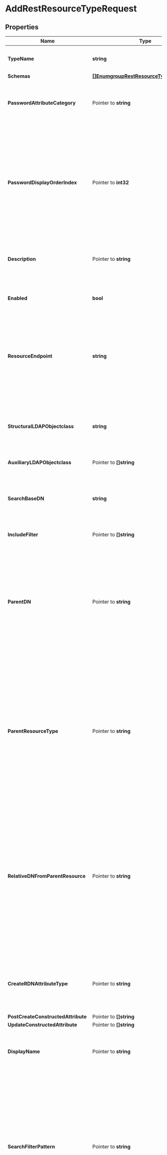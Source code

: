# AddRestResourceTypeRequest

## Properties

Name | Type | Description | Notes
------------ | ------------- | ------------- | -------------
**TypeName** | **string** | Name of the new REST Resource Type | 
**Schemas** | [**[]EnumgroupRestResourceTypeSchemaUrn**](EnumgroupRestResourceTypeSchemaUrn.md) |  | 
**PasswordAttributeCategory** | Pointer to **string** | Specifies which attribute category the password belongs to. | [optional] 
**PasswordDisplayOrderIndex** | Pointer to **int32** | This property determines the display order for the password within its attribute category. Attributes are ordered within their category based on this index from least to greatest. | [optional] 
**Description** | Pointer to **string** | A description for this REST Resource Type | [optional] 
**Enabled** | **bool** | Indicates whether the REST Resource Type is enabled. | 
**ResourceEndpoint** | **string** | The HTTP addressable endpoint of this REST Resource Type relative to a REST API base URL. Do not include a leading &#39;/&#39;. | 
**StructuralLDAPObjectclass** | **string** | Specifies the LDAP structural object class that should be exposed by this REST Resource Type. | 
**AuxiliaryLDAPObjectclass** | Pointer to **[]string** |  | [optional] 
**SearchBaseDN** | **string** | Specifies the base DN of the branch of the LDAP directory where resources of this type are located. | 
**IncludeFilter** | Pointer to **[]string** |  | [optional] 
**ParentDN** | Pointer to **string** | Specifies the DN of the parent entry for new resources of this type, when a parent resource is not provided by the app. The parent DN must be at or below the search base of this resource type. | [optional] 
**ParentResourceType** | Pointer to **string** | Specifies the name of another resource type which may be a parent of new resources of this type. The search base DN of the parent resource type must be at or above the search base DN of this resource type. | [optional] 
**RelativeDNFromParentResource** | Pointer to **string** | Specifies a template for a relative DN from the parent resource which identifies the parent entry for a new resource of this type. If this property is not specified then new resources are created immediately below the parent resource or parent DN. | [optional] 
**CreateRDNAttributeType** | Pointer to **string** | Specifies the name or OID of the LDAP attribute type to be used as the RDN of new resources. | [optional] 
**PostCreateConstructedAttribute** | Pointer to **[]string** |  | [optional] 
**UpdateConstructedAttribute** | Pointer to **[]string** |  | [optional] 
**DisplayName** | Pointer to **string** | A human readable display name for this REST Resource Type. | [optional] 
**SearchFilterPattern** | Pointer to **string** | Specifies the LDAP filter that should be used when searching for resources matching provided search text. All attribute types in the filter pattern referencing the search text must have a Delegated Admin Attribute definition. | [optional] 
**PrimaryDisplayAttributeType** | Pointer to **string** | Specifies the name or OID of the LDAP attribute type which is the primary display attribute. This attribute type must be in the search filter pattern and must have a Delegated Admin Attribute definition. | [optional] 
**DelegatedAdminSearchSizeLimit** | Pointer to **int32** | The maximum number of resources that may be returned from a search request. | [optional] 
**DelegatedAdminReportSizeLimit** | Pointer to **int32** | The maximum number of resources that may be included in a report. | [optional] 
**MembersColumnName** | Pointer to **string** | Specifies the name of the group member column that will be displayed in the Delegated Admin UI | [optional] 
**NonmembersColumnName** | Pointer to **string** | Specifies the name of the group nonmember column that will be displayed in the Delegated Admin UI | [optional] 

## Methods

### NewAddRestResourceTypeRequest

`func NewAddRestResourceTypeRequest(typeName string, schemas []EnumgroupRestResourceTypeSchemaUrn, enabled bool, resourceEndpoint string, structuralLDAPObjectclass string, searchBaseDN string, ) *AddRestResourceTypeRequest`

NewAddRestResourceTypeRequest instantiates a new AddRestResourceTypeRequest object
This constructor will assign default values to properties that have it defined,
and makes sure properties required by API are set, but the set of arguments
will change when the set of required properties is changed

### NewAddRestResourceTypeRequestWithDefaults

`func NewAddRestResourceTypeRequestWithDefaults() *AddRestResourceTypeRequest`

NewAddRestResourceTypeRequestWithDefaults instantiates a new AddRestResourceTypeRequest object
This constructor will only assign default values to properties that have it defined,
but it doesn't guarantee that properties required by API are set

### GetTypeName

`func (o *AddRestResourceTypeRequest) GetTypeName() string`

GetTypeName returns the TypeName field if non-nil, zero value otherwise.

### GetTypeNameOk

`func (o *AddRestResourceTypeRequest) GetTypeNameOk() (*string, bool)`

GetTypeNameOk returns a tuple with the TypeName field if it's non-nil, zero value otherwise
and a boolean to check if the value has been set.

### SetTypeName

`func (o *AddRestResourceTypeRequest) SetTypeName(v string)`

SetTypeName sets TypeName field to given value.


### GetSchemas

`func (o *AddRestResourceTypeRequest) GetSchemas() []EnumgroupRestResourceTypeSchemaUrn`

GetSchemas returns the Schemas field if non-nil, zero value otherwise.

### GetSchemasOk

`func (o *AddRestResourceTypeRequest) GetSchemasOk() (*[]EnumgroupRestResourceTypeSchemaUrn, bool)`

GetSchemasOk returns a tuple with the Schemas field if it's non-nil, zero value otherwise
and a boolean to check if the value has been set.

### SetSchemas

`func (o *AddRestResourceTypeRequest) SetSchemas(v []EnumgroupRestResourceTypeSchemaUrn)`

SetSchemas sets Schemas field to given value.


### GetPasswordAttributeCategory

`func (o *AddRestResourceTypeRequest) GetPasswordAttributeCategory() string`

GetPasswordAttributeCategory returns the PasswordAttributeCategory field if non-nil, zero value otherwise.

### GetPasswordAttributeCategoryOk

`func (o *AddRestResourceTypeRequest) GetPasswordAttributeCategoryOk() (*string, bool)`

GetPasswordAttributeCategoryOk returns a tuple with the PasswordAttributeCategory field if it's non-nil, zero value otherwise
and a boolean to check if the value has been set.

### SetPasswordAttributeCategory

`func (o *AddRestResourceTypeRequest) SetPasswordAttributeCategory(v string)`

SetPasswordAttributeCategory sets PasswordAttributeCategory field to given value.

### HasPasswordAttributeCategory

`func (o *AddRestResourceTypeRequest) HasPasswordAttributeCategory() bool`

HasPasswordAttributeCategory returns a boolean if a field has been set.

### GetPasswordDisplayOrderIndex

`func (o *AddRestResourceTypeRequest) GetPasswordDisplayOrderIndex() int32`

GetPasswordDisplayOrderIndex returns the PasswordDisplayOrderIndex field if non-nil, zero value otherwise.

### GetPasswordDisplayOrderIndexOk

`func (o *AddRestResourceTypeRequest) GetPasswordDisplayOrderIndexOk() (*int32, bool)`

GetPasswordDisplayOrderIndexOk returns a tuple with the PasswordDisplayOrderIndex field if it's non-nil, zero value otherwise
and a boolean to check if the value has been set.

### SetPasswordDisplayOrderIndex

`func (o *AddRestResourceTypeRequest) SetPasswordDisplayOrderIndex(v int32)`

SetPasswordDisplayOrderIndex sets PasswordDisplayOrderIndex field to given value.

### HasPasswordDisplayOrderIndex

`func (o *AddRestResourceTypeRequest) HasPasswordDisplayOrderIndex() bool`

HasPasswordDisplayOrderIndex returns a boolean if a field has been set.

### GetDescription

`func (o *AddRestResourceTypeRequest) GetDescription() string`

GetDescription returns the Description field if non-nil, zero value otherwise.

### GetDescriptionOk

`func (o *AddRestResourceTypeRequest) GetDescriptionOk() (*string, bool)`

GetDescriptionOk returns a tuple with the Description field if it's non-nil, zero value otherwise
and a boolean to check if the value has been set.

### SetDescription

`func (o *AddRestResourceTypeRequest) SetDescription(v string)`

SetDescription sets Description field to given value.

### HasDescription

`func (o *AddRestResourceTypeRequest) HasDescription() bool`

HasDescription returns a boolean if a field has been set.

### GetEnabled

`func (o *AddRestResourceTypeRequest) GetEnabled() bool`

GetEnabled returns the Enabled field if non-nil, zero value otherwise.

### GetEnabledOk

`func (o *AddRestResourceTypeRequest) GetEnabledOk() (*bool, bool)`

GetEnabledOk returns a tuple with the Enabled field if it's non-nil, zero value otherwise
and a boolean to check if the value has been set.

### SetEnabled

`func (o *AddRestResourceTypeRequest) SetEnabled(v bool)`

SetEnabled sets Enabled field to given value.


### GetResourceEndpoint

`func (o *AddRestResourceTypeRequest) GetResourceEndpoint() string`

GetResourceEndpoint returns the ResourceEndpoint field if non-nil, zero value otherwise.

### GetResourceEndpointOk

`func (o *AddRestResourceTypeRequest) GetResourceEndpointOk() (*string, bool)`

GetResourceEndpointOk returns a tuple with the ResourceEndpoint field if it's non-nil, zero value otherwise
and a boolean to check if the value has been set.

### SetResourceEndpoint

`func (o *AddRestResourceTypeRequest) SetResourceEndpoint(v string)`

SetResourceEndpoint sets ResourceEndpoint field to given value.


### GetStructuralLDAPObjectclass

`func (o *AddRestResourceTypeRequest) GetStructuralLDAPObjectclass() string`

GetStructuralLDAPObjectclass returns the StructuralLDAPObjectclass field if non-nil, zero value otherwise.

### GetStructuralLDAPObjectclassOk

`func (o *AddRestResourceTypeRequest) GetStructuralLDAPObjectclassOk() (*string, bool)`

GetStructuralLDAPObjectclassOk returns a tuple with the StructuralLDAPObjectclass field if it's non-nil, zero value otherwise
and a boolean to check if the value has been set.

### SetStructuralLDAPObjectclass

`func (o *AddRestResourceTypeRequest) SetStructuralLDAPObjectclass(v string)`

SetStructuralLDAPObjectclass sets StructuralLDAPObjectclass field to given value.


### GetAuxiliaryLDAPObjectclass

`func (o *AddRestResourceTypeRequest) GetAuxiliaryLDAPObjectclass() []string`

GetAuxiliaryLDAPObjectclass returns the AuxiliaryLDAPObjectclass field if non-nil, zero value otherwise.

### GetAuxiliaryLDAPObjectclassOk

`func (o *AddRestResourceTypeRequest) GetAuxiliaryLDAPObjectclassOk() (*[]string, bool)`

GetAuxiliaryLDAPObjectclassOk returns a tuple with the AuxiliaryLDAPObjectclass field if it's non-nil, zero value otherwise
and a boolean to check if the value has been set.

### SetAuxiliaryLDAPObjectclass

`func (o *AddRestResourceTypeRequest) SetAuxiliaryLDAPObjectclass(v []string)`

SetAuxiliaryLDAPObjectclass sets AuxiliaryLDAPObjectclass field to given value.

### HasAuxiliaryLDAPObjectclass

`func (o *AddRestResourceTypeRequest) HasAuxiliaryLDAPObjectclass() bool`

HasAuxiliaryLDAPObjectclass returns a boolean if a field has been set.

### GetSearchBaseDN

`func (o *AddRestResourceTypeRequest) GetSearchBaseDN() string`

GetSearchBaseDN returns the SearchBaseDN field if non-nil, zero value otherwise.

### GetSearchBaseDNOk

`func (o *AddRestResourceTypeRequest) GetSearchBaseDNOk() (*string, bool)`

GetSearchBaseDNOk returns a tuple with the SearchBaseDN field if it's non-nil, zero value otherwise
and a boolean to check if the value has been set.

### SetSearchBaseDN

`func (o *AddRestResourceTypeRequest) SetSearchBaseDN(v string)`

SetSearchBaseDN sets SearchBaseDN field to given value.


### GetIncludeFilter

`func (o *AddRestResourceTypeRequest) GetIncludeFilter() []string`

GetIncludeFilter returns the IncludeFilter field if non-nil, zero value otherwise.

### GetIncludeFilterOk

`func (o *AddRestResourceTypeRequest) GetIncludeFilterOk() (*[]string, bool)`

GetIncludeFilterOk returns a tuple with the IncludeFilter field if it's non-nil, zero value otherwise
and a boolean to check if the value has been set.

### SetIncludeFilter

`func (o *AddRestResourceTypeRequest) SetIncludeFilter(v []string)`

SetIncludeFilter sets IncludeFilter field to given value.

### HasIncludeFilter

`func (o *AddRestResourceTypeRequest) HasIncludeFilter() bool`

HasIncludeFilter returns a boolean if a field has been set.

### GetParentDN

`func (o *AddRestResourceTypeRequest) GetParentDN() string`

GetParentDN returns the ParentDN field if non-nil, zero value otherwise.

### GetParentDNOk

`func (o *AddRestResourceTypeRequest) GetParentDNOk() (*string, bool)`

GetParentDNOk returns a tuple with the ParentDN field if it's non-nil, zero value otherwise
and a boolean to check if the value has been set.

### SetParentDN

`func (o *AddRestResourceTypeRequest) SetParentDN(v string)`

SetParentDN sets ParentDN field to given value.

### HasParentDN

`func (o *AddRestResourceTypeRequest) HasParentDN() bool`

HasParentDN returns a boolean if a field has been set.

### GetParentResourceType

`func (o *AddRestResourceTypeRequest) GetParentResourceType() string`

GetParentResourceType returns the ParentResourceType field if non-nil, zero value otherwise.

### GetParentResourceTypeOk

`func (o *AddRestResourceTypeRequest) GetParentResourceTypeOk() (*string, bool)`

GetParentResourceTypeOk returns a tuple with the ParentResourceType field if it's non-nil, zero value otherwise
and a boolean to check if the value has been set.

### SetParentResourceType

`func (o *AddRestResourceTypeRequest) SetParentResourceType(v string)`

SetParentResourceType sets ParentResourceType field to given value.

### HasParentResourceType

`func (o *AddRestResourceTypeRequest) HasParentResourceType() bool`

HasParentResourceType returns a boolean if a field has been set.

### GetRelativeDNFromParentResource

`func (o *AddRestResourceTypeRequest) GetRelativeDNFromParentResource() string`

GetRelativeDNFromParentResource returns the RelativeDNFromParentResource field if non-nil, zero value otherwise.

### GetRelativeDNFromParentResourceOk

`func (o *AddRestResourceTypeRequest) GetRelativeDNFromParentResourceOk() (*string, bool)`

GetRelativeDNFromParentResourceOk returns a tuple with the RelativeDNFromParentResource field if it's non-nil, zero value otherwise
and a boolean to check if the value has been set.

### SetRelativeDNFromParentResource

`func (o *AddRestResourceTypeRequest) SetRelativeDNFromParentResource(v string)`

SetRelativeDNFromParentResource sets RelativeDNFromParentResource field to given value.

### HasRelativeDNFromParentResource

`func (o *AddRestResourceTypeRequest) HasRelativeDNFromParentResource() bool`

HasRelativeDNFromParentResource returns a boolean if a field has been set.

### GetCreateRDNAttributeType

`func (o *AddRestResourceTypeRequest) GetCreateRDNAttributeType() string`

GetCreateRDNAttributeType returns the CreateRDNAttributeType field if non-nil, zero value otherwise.

### GetCreateRDNAttributeTypeOk

`func (o *AddRestResourceTypeRequest) GetCreateRDNAttributeTypeOk() (*string, bool)`

GetCreateRDNAttributeTypeOk returns a tuple with the CreateRDNAttributeType field if it's non-nil, zero value otherwise
and a boolean to check if the value has been set.

### SetCreateRDNAttributeType

`func (o *AddRestResourceTypeRequest) SetCreateRDNAttributeType(v string)`

SetCreateRDNAttributeType sets CreateRDNAttributeType field to given value.

### HasCreateRDNAttributeType

`func (o *AddRestResourceTypeRequest) HasCreateRDNAttributeType() bool`

HasCreateRDNAttributeType returns a boolean if a field has been set.

### GetPostCreateConstructedAttribute

`func (o *AddRestResourceTypeRequest) GetPostCreateConstructedAttribute() []string`

GetPostCreateConstructedAttribute returns the PostCreateConstructedAttribute field if non-nil, zero value otherwise.

### GetPostCreateConstructedAttributeOk

`func (o *AddRestResourceTypeRequest) GetPostCreateConstructedAttributeOk() (*[]string, bool)`

GetPostCreateConstructedAttributeOk returns a tuple with the PostCreateConstructedAttribute field if it's non-nil, zero value otherwise
and a boolean to check if the value has been set.

### SetPostCreateConstructedAttribute

`func (o *AddRestResourceTypeRequest) SetPostCreateConstructedAttribute(v []string)`

SetPostCreateConstructedAttribute sets PostCreateConstructedAttribute field to given value.

### HasPostCreateConstructedAttribute

`func (o *AddRestResourceTypeRequest) HasPostCreateConstructedAttribute() bool`

HasPostCreateConstructedAttribute returns a boolean if a field has been set.

### GetUpdateConstructedAttribute

`func (o *AddRestResourceTypeRequest) GetUpdateConstructedAttribute() []string`

GetUpdateConstructedAttribute returns the UpdateConstructedAttribute field if non-nil, zero value otherwise.

### GetUpdateConstructedAttributeOk

`func (o *AddRestResourceTypeRequest) GetUpdateConstructedAttributeOk() (*[]string, bool)`

GetUpdateConstructedAttributeOk returns a tuple with the UpdateConstructedAttribute field if it's non-nil, zero value otherwise
and a boolean to check if the value has been set.

### SetUpdateConstructedAttribute

`func (o *AddRestResourceTypeRequest) SetUpdateConstructedAttribute(v []string)`

SetUpdateConstructedAttribute sets UpdateConstructedAttribute field to given value.

### HasUpdateConstructedAttribute

`func (o *AddRestResourceTypeRequest) HasUpdateConstructedAttribute() bool`

HasUpdateConstructedAttribute returns a boolean if a field has been set.

### GetDisplayName

`func (o *AddRestResourceTypeRequest) GetDisplayName() string`

GetDisplayName returns the DisplayName field if non-nil, zero value otherwise.

### GetDisplayNameOk

`func (o *AddRestResourceTypeRequest) GetDisplayNameOk() (*string, bool)`

GetDisplayNameOk returns a tuple with the DisplayName field if it's non-nil, zero value otherwise
and a boolean to check if the value has been set.

### SetDisplayName

`func (o *AddRestResourceTypeRequest) SetDisplayName(v string)`

SetDisplayName sets DisplayName field to given value.

### HasDisplayName

`func (o *AddRestResourceTypeRequest) HasDisplayName() bool`

HasDisplayName returns a boolean if a field has been set.

### GetSearchFilterPattern

`func (o *AddRestResourceTypeRequest) GetSearchFilterPattern() string`

GetSearchFilterPattern returns the SearchFilterPattern field if non-nil, zero value otherwise.

### GetSearchFilterPatternOk

`func (o *AddRestResourceTypeRequest) GetSearchFilterPatternOk() (*string, bool)`

GetSearchFilterPatternOk returns a tuple with the SearchFilterPattern field if it's non-nil, zero value otherwise
and a boolean to check if the value has been set.

### SetSearchFilterPattern

`func (o *AddRestResourceTypeRequest) SetSearchFilterPattern(v string)`

SetSearchFilterPattern sets SearchFilterPattern field to given value.

### HasSearchFilterPattern

`func (o *AddRestResourceTypeRequest) HasSearchFilterPattern() bool`

HasSearchFilterPattern returns a boolean if a field has been set.

### GetPrimaryDisplayAttributeType

`func (o *AddRestResourceTypeRequest) GetPrimaryDisplayAttributeType() string`

GetPrimaryDisplayAttributeType returns the PrimaryDisplayAttributeType field if non-nil, zero value otherwise.

### GetPrimaryDisplayAttributeTypeOk

`func (o *AddRestResourceTypeRequest) GetPrimaryDisplayAttributeTypeOk() (*string, bool)`

GetPrimaryDisplayAttributeTypeOk returns a tuple with the PrimaryDisplayAttributeType field if it's non-nil, zero value otherwise
and a boolean to check if the value has been set.

### SetPrimaryDisplayAttributeType

`func (o *AddRestResourceTypeRequest) SetPrimaryDisplayAttributeType(v string)`

SetPrimaryDisplayAttributeType sets PrimaryDisplayAttributeType field to given value.

### HasPrimaryDisplayAttributeType

`func (o *AddRestResourceTypeRequest) HasPrimaryDisplayAttributeType() bool`

HasPrimaryDisplayAttributeType returns a boolean if a field has been set.

### GetDelegatedAdminSearchSizeLimit

`func (o *AddRestResourceTypeRequest) GetDelegatedAdminSearchSizeLimit() int32`

GetDelegatedAdminSearchSizeLimit returns the DelegatedAdminSearchSizeLimit field if non-nil, zero value otherwise.

### GetDelegatedAdminSearchSizeLimitOk

`func (o *AddRestResourceTypeRequest) GetDelegatedAdminSearchSizeLimitOk() (*int32, bool)`

GetDelegatedAdminSearchSizeLimitOk returns a tuple with the DelegatedAdminSearchSizeLimit field if it's non-nil, zero value otherwise
and a boolean to check if the value has been set.

### SetDelegatedAdminSearchSizeLimit

`func (o *AddRestResourceTypeRequest) SetDelegatedAdminSearchSizeLimit(v int32)`

SetDelegatedAdminSearchSizeLimit sets DelegatedAdminSearchSizeLimit field to given value.

### HasDelegatedAdminSearchSizeLimit

`func (o *AddRestResourceTypeRequest) HasDelegatedAdminSearchSizeLimit() bool`

HasDelegatedAdminSearchSizeLimit returns a boolean if a field has been set.

### GetDelegatedAdminReportSizeLimit

`func (o *AddRestResourceTypeRequest) GetDelegatedAdminReportSizeLimit() int32`

GetDelegatedAdminReportSizeLimit returns the DelegatedAdminReportSizeLimit field if non-nil, zero value otherwise.

### GetDelegatedAdminReportSizeLimitOk

`func (o *AddRestResourceTypeRequest) GetDelegatedAdminReportSizeLimitOk() (*int32, bool)`

GetDelegatedAdminReportSizeLimitOk returns a tuple with the DelegatedAdminReportSizeLimit field if it's non-nil, zero value otherwise
and a boolean to check if the value has been set.

### SetDelegatedAdminReportSizeLimit

`func (o *AddRestResourceTypeRequest) SetDelegatedAdminReportSizeLimit(v int32)`

SetDelegatedAdminReportSizeLimit sets DelegatedAdminReportSizeLimit field to given value.

### HasDelegatedAdminReportSizeLimit

`func (o *AddRestResourceTypeRequest) HasDelegatedAdminReportSizeLimit() bool`

HasDelegatedAdminReportSizeLimit returns a boolean if a field has been set.

### GetMembersColumnName

`func (o *AddRestResourceTypeRequest) GetMembersColumnName() string`

GetMembersColumnName returns the MembersColumnName field if non-nil, zero value otherwise.

### GetMembersColumnNameOk

`func (o *AddRestResourceTypeRequest) GetMembersColumnNameOk() (*string, bool)`

GetMembersColumnNameOk returns a tuple with the MembersColumnName field if it's non-nil, zero value otherwise
and a boolean to check if the value has been set.

### SetMembersColumnName

`func (o *AddRestResourceTypeRequest) SetMembersColumnName(v string)`

SetMembersColumnName sets MembersColumnName field to given value.

### HasMembersColumnName

`func (o *AddRestResourceTypeRequest) HasMembersColumnName() bool`

HasMembersColumnName returns a boolean if a field has been set.

### GetNonmembersColumnName

`func (o *AddRestResourceTypeRequest) GetNonmembersColumnName() string`

GetNonmembersColumnName returns the NonmembersColumnName field if non-nil, zero value otherwise.

### GetNonmembersColumnNameOk

`func (o *AddRestResourceTypeRequest) GetNonmembersColumnNameOk() (*string, bool)`

GetNonmembersColumnNameOk returns a tuple with the NonmembersColumnName field if it's non-nil, zero value otherwise
and a boolean to check if the value has been set.

### SetNonmembersColumnName

`func (o *AddRestResourceTypeRequest) SetNonmembersColumnName(v string)`

SetNonmembersColumnName sets NonmembersColumnName field to given value.

### HasNonmembersColumnName

`func (o *AddRestResourceTypeRequest) HasNonmembersColumnName() bool`

HasNonmembersColumnName returns a boolean if a field has been set.


[[Back to Model list]](../README.md#documentation-for-models) [[Back to API list]](../README.md#documentation-for-api-endpoints) [[Back to README]](../README.md)


